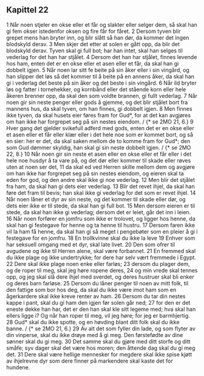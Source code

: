 ## Kapittel 22

1 Når noen stjeler en okse eller et får og slakter eller selger dem, så skal han gi fem okser istedenfor oksen og fire får for fåret.
2 Dersom tyven blir grepet mens han bryter inn, og blir slått så han dør, da kommer det ingen blodskyld derav.
3 Men skjer det etter at solen er gått opp, da blir det blodskyld derav. Tyven skal gi full bot; har han intet, skal han selges til vederlag for det han har stjålet.
4 Dersom det han har stjålet, finnes levende hos ham, enten det er en okse eller et asen eller et får, da skal han gi dobbelt igjen.
5 Når noen lar sitt fe beite på sin åker eller i sin vingård, og han slipper det løs så det kommer til å beite på en annens åker, da skal han gi i vederlag det beste på sin åker og det beste i sin vingård.
6 Når ild bryter løs og fatter i tornehekker, og kornbånd eller det stående korn eller hele åkeren brenner opp, da skal den som voldte brannen, gi fullt vederlag.
7 Når noen gir sin neste penger eller gods å gjemme, og det blir stjålet bort fra mannens hus, da skal tyven, om han finnes, gi dobbelt igjen.
8 Men finnes ikke tyven, da skal husets eier føres fram for Gud*, for at det kan avgjøres om han ikke har forgrepet seg på sin nestes eiendom. / {* se 2MO 21, 6.}
9 Hver gang det gjelder svikefull adferd med gods, enten det er en okse eller et asen eller et får eller klær eller i det hele noe som er kommet bort, og så en sier: her er det, da skal saken mellom de to komme fram for Gud*; den som Gud dømmer skyldig, han skal gi sin neste dobbelt igjen. / {* se 2MO 22, 8.}
10 Når noen gir sin neste et asen eller en okse eller et får eller i det hele noe husdyr å ta vare på, og det dør eller kommer til skade eller røves uten at noen ser det,
11 da skal ed ved Herren skille mellom dem og avgjøre om han ikke har forgrepet seg på sin nestes eiendom, og eieren skal ta eden for god, og den andre skal ikke gi noe vederlag.
12 Men blir det stjålet fra ham, da skal han gi dets eier vederlag.
13 Blir det revet ihjel, da skal han føre det fram til bevis; han skal ikke gi vederlag for det som er revet ihjel.
14 Når noen låner et dyr av sin neste, og det kommer til skade eller dør, og dets eier ikke er til stede, da skal han gi full bot.
15 Men dersom eieren er til stede, da skal han ikke gi vederlag; dersom det er leiet, går det inn i leien.
16 Når noen forfører en jomfru som ikke er trolovet, og ligger hos henne, da skal han gi festegave for henne og ta henne til hustru.
17 Dersom faren ikke vil la ham få henne, da skal han gi så meget i pengebøter som en pleier å gi i festegave for en jomfru.
18 En trollkvinne skal du ikke la leve
19 Enhver som har seksuell omgang med et dyr, skal late livet.
20 Den som ofrer til avgudene og ikke til Herren alene, skal være forbannet.
21 En fremmed skal du ikke plage og ikke undertrykke; for dere har selv vært fremmede i Egypt.
22 Dere skal ikke plage noen enke eller farløs;
23 dersom du plager dem, og de roper til meg, skal jeg høre ropene deres,
24 og min vrede skal tennes opp, og jeg skal slå dere ihjel med sverdet, og deres hustruer skal bli enker og deres barn farløse.
25 Dersom du låner penger til noen av mitt folk, til den fattige som bor hos deg, da skal du ikke være imot ham som en ågerkardere skal ikke kreve renter av ham.
26 Dersom du tar din nestes kappe i pant, skal du gi ham den igjen før solen går ned;
27 for den er det eneste dekke han har, det er den han skal kle sitt legeme med; hva skal han ellers ligge i? Og når han roper til meg, vil jeg høre; for jeg er barmhjertig.
28 Gud* skal du ikke spotte, og en høvding blant ditt folk skal du ikke banne. / {* se 2MO 21, 6.}
29 Av alt det som fyller din lade, og som flyter av din vinperse, skal du ikke drøye med å gi meg. Den førstefødte av dine sønner skal du gi meg.
30 Det samme skal du gjøre med ditt storfe og ditt småfe; syv dager skal det være hos moren; den åttende dag skal du gi meg det.
31 Dere skal være hellige mennesker for megdere skal ikke spise kjøtt av ihjelrevne dyr som dere finner på markendere skal kaste det for hundene.
